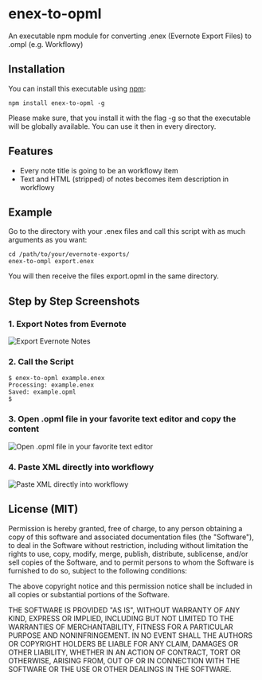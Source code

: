 # enex-to-opml
An executable npm module for converting .enex (Evernote Export Files) to .ompl (e.g. Workflowy)


## Installation
You can install this executable using [npm](http://github.com/isaacs/npm):

    npm install enex-to-opml -g

Please make sure, that you install it with the flag -g so that the executable will be globally available. You can use it then in every directory. 

## Features
 * Every note title is going to be an workflowy item
 * Text and HTML (stripped) of notes becomes item description in workflowy

## Example
Go to the directory with your .enex files and call this script with as much arguments as you want:

    cd /path/to/your/evernote-exports/
    enex-to-ompl export.enex

You will then receive the files export.opml in the same directory.

##  Step by Step Screenshots
### 1. Export Notes from Evernote

![Export Evernote Notes](http://klaus-breyer.de/wp-content/uploads/2015/08/evernote.png)

### 2. Call the Script

    $ enex-to-opml example.enex
    Processing: example.enex
    Saved: example.opml
    $

### 3. Open .opml file in your favorite text editor and copy the content
![Open .opml file in your favorite text editor](http://klaus-breyer.de/wp-content/uploads/2015/08/code.png)

### 4. Paste XML directly into workflowy

![Paste XML directly into workflowy](http://klaus-breyer.de/wp-content/uploads/2015/08/workflowy.png)

## License (MIT)

Permission is hereby granted, free of charge, to any person obtaining a copy
of this software and associated documentation files (the "Software"), to deal
in the Software without restriction, including without limitation the rights
to use, copy, modify, merge, publish, distribute, sublicense, and/or sell
copies of the Software, and to permit persons to whom the Software is
furnished to do so, subject to the following conditions:

The above copyright notice and this permission notice shall be included in
all copies or substantial portions of the Software.

THE SOFTWARE IS PROVIDED "AS IS", WITHOUT WARRANTY OF ANY KIND, EXPRESS OR
IMPLIED, INCLUDING BUT NOT LIMITED TO THE WARRANTIES OF MERCHANTABILITY,
FITNESS FOR A PARTICULAR PURPOSE AND NONINFRINGEMENT. IN NO EVENT SHALL THE
AUTHORS OR COPYRIGHT HOLDERS BE LIABLE FOR ANY CLAIM, DAMAGES OR OTHER
LIABILITY, WHETHER IN AN ACTION OF CONTRACT, TORT OR OTHERWISE, ARISING FROM,
OUT OF OR IN CONNECTION WITH THE SOFTWARE OR THE USE OR OTHER DEALINGS IN
THE SOFTWARE.

